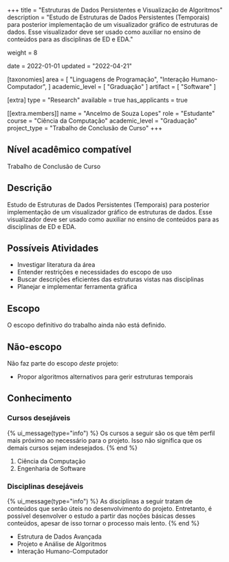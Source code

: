 +++
title = "Estruturas de Dados Persistentes e Visualização de Algoritmos"
description = "Estudo de Estruturas de Dados Persistentes (Temporais) para posterior implementação de um visualizador gráfico de estruturas de dados. Esse visualizador deve ser usado como auxiliar no ensino de conteúdos para as disciplinas de ED e EDA."

weight = 8

date = 2022-01-01
updated = "2022-04-21"

[taxonomies]
area = [ "Linguagens de Programação", "Interação Humano-Computador", ]
academic_level = [ "Graduação" ]
artifact = [ "Software" ]

[extra]
type = "Research"
available = true
has_applicants = true

[[extra.members]]
name = "Ancelmo de Souza Lopes"
role = "Estudante"
course = "Ciência da Computação"
academic_level = "Graduação"
project_type = "Trabalho de Conclusão de Curso"
+++

## Nível acadêmico compatível

Trabalho de Conclusão de Curso

## Descrição

Estudo de Estruturas de Dados Persistentes (Temporais) para posterior implementação de um visualizador gráfico de estruturas de dados. Esse visualizador deve ser usado como auxiliar no ensino de conteúdos para as disciplinas de ED e EDA.

## Possíveis Atividades

- Investigar literatura da área
- Entender restrições e necessidades do escopo de uso
- Buscar descrições eficientes das estruturas vistas nas disciplinas
- Planejar e implementar ferramenta gráfica

## Escopo

O escopo definitivo do trabalho ainda não está definido.

## Não-escopo

Não faz parte do escopo _deste_ projeto:

- Propor algoritmos alternativos para gerir estruturas temporais

## Conhecimento

### Cursos desejáveis

{% ui_message(type="info") %}
Os cursos a seguir são os que têm perfil mais próximo ao necessário para o projeto. Isso não significa que os demais cursos sejam indesejados.
{% end %}

1. Ciência da Computação
2. Engenharia de Software

### Disciplinas desejáveis

{% ui_message(type="info") %}
As disciplinas a seguir tratam de conteúdos que serão úteis no desenvolvimento do projeto. Entretanto, é possível desenvolver o estudo a partir das noções básicas desses conteúdos, apesar de isso tornar o processo mais lento.
{% end %}

- Estrutura de Dados Avançada
- Projeto e Análise de Algoritmos
- Interação Humano-Computador
